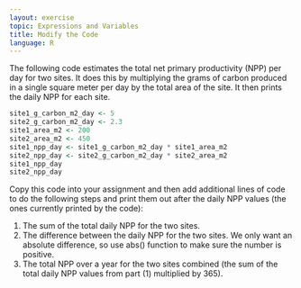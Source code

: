 ```yaml
---
layout: exercise
topic: Expressions and Variables
title: Modify the Code
language: R
---
```


The following code estimates the total net primary productivity (NPP) per day
for two sites. It does this by multiplying the grams of carbon produced in a
single square meter per day by the total area of the site. It then prints the
daily NPP for each site.

```r
site1_g_carbon_m2_day <- 5
site2_g_carbon_m2_day <- 2.3
site1_area_m2 <- 200
site2_area_m2 <- 450
site1_npp_day <- site1_g_carbon_m2_day * site1_area_m2
site2_npp_day <- site2_g_carbon_m2_day * site2_area_m2
site1_npp_day
site2_npp_day
```

Copy this code into your assignment and then add additional lines of code to do the following steps and print them out after the
daily NPP values (the ones currently printed by the code):

1.  The sum of the total daily NPP for the two sites.
2.  The difference between the daily NPP for the two sites. We only want
    an absolute difference, so use abs() function to make sure the
    number is positive.
3.  The total NPP over a year for the two sites combined (the sum of the total
    daily NPP values from part (1) multiplied by 365).
